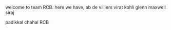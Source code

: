 welcome to team RCB.
here we have,
ab de villiers
virat kohli
glenn maxwell
siraj

padikkal
chahal
RCB

